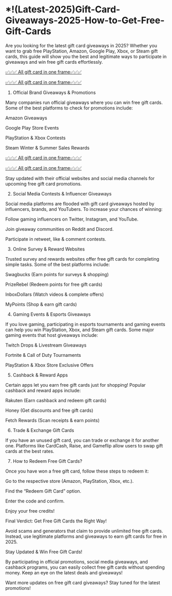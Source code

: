 # *!(Latest-2025)Gift-Card-Giveaways-2025-How-to-Get-Free-Gift-Cards
Are you looking for the latest gift card giveaways in 2025? Whether you want to grab free PlayStation, Amazon, Google Play, Xbox, or Steam gift cards, this guide will show you the best and legitimate ways to participate in giveaways and win free gift cards effortlessly.

[✅✅✅ All gift card in one frame✅✅✅](https://authenticgiftcard.com/atyehkolpw/aloethnioplwb.html)

[✅✅✅ All gift card in one frame✅✅✅](https://authenticgiftcard.com/atyehkolpw/aloethnioplwb.html)

1. Official Brand Giveaways & Promotions

Many companies run official giveaways where you can win free gift cards. Some of the best platforms to check for promotions include:

Amazon Giveaways

Google Play Store Events

PlayStation & Xbox Contests

Steam Winter & Summer Sales Rewards

[✅✅✅ All gift card in one frame✅✅✅](https://authenticgiftcard.com/atyehkolpw/aloethnioplwb.html)

[✅✅✅ All gift card in one frame✅✅✅](https://authenticgiftcard.com/atyehkolpw/aloethnioplwb.html)

Stay updated with their official websites and social media channels for upcoming free gift card promotions.

2. Social Media Contests & Influencer Giveaways

Social media platforms are flooded with gift card giveaways hosted by influencers, brands, and YouTubers. To increase your chances of winning:

Follow gaming influencers on Twitter, Instagram, and YouTube.

Join giveaway communities on Reddit and Discord.

Participate in retweet, like & comment contests.

3. Online Survey & Reward Websites

Trusted survey and rewards websites offer free gift cards for completing simple tasks. Some of the best platforms include:

Swagbucks (Earn points for surveys & shopping)

PrizeRebel (Redeem points for free gift cards)

InboxDollars (Watch videos & complete offers)

MyPoints (Shop & earn gift cards)

4. Gaming Events & Esports Giveaways

If you love gaming, participating in esports tournaments and gaming events can help you win PlayStation, Xbox, and Steam gift cards. Some major gaming events that host giveaways include:

Twitch Drops & Livestream Giveaways

Fortnite & Call of Duty Tournaments

PlayStation & Xbox Store Exclusive Offers

5. Cashback & Reward Apps

Certain apps let you earn free gift cards just for shopping! Popular cashback and reward apps include:

Rakuten (Earn cashback and redeem gift cards)

Honey (Get discounts and free gift cards)

Fetch Rewards (Scan receipts & earn points)

6. Trade & Exchange Gift Cards

If you have an unused gift card, you can trade or exchange it for another one. Platforms like CardCash, Raise, and Gameflip allow users to swap gift cards at the best rates.

7. How to Redeem Free Gift Cards?

Once you have won a free gift card, follow these steps to redeem it:

Go to the respective store (Amazon, PlayStation, Xbox, etc.).

Find the “Redeem Gift Card” option.

Enter the code and confirm.

Enjoy your free credits!

Final Verdict: Get Free Gift Cards the Right Way!

Avoid scams and generators that claim to provide unlimited free gift cards. Instead, use legitimate platforms and giveaways to earn gift cards for free in 2025.

Stay Updated & Win Free Gift Cards!

By participating in official promotions, social media giveaways, and cashback programs, you can easily collect free gift cards without spending money. Keep an eye on the latest deals and giveaways!

Want more updates on free gift card giveaways? Stay tuned for the latest promotions!
